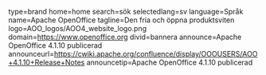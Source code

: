 type=brand
home=home
search=sök
selectedlang=sv
language=Språk
name=Apache OpenOffice
tagline=Den fria och öppna produktsviten
logo=AOO_logos/AOO4_website_logo.png
domain=https://www.openoffice.org
divid=bannera
announce=Apache OpenOffice 4.1.10 publicerad
announceurl=https://cwiki.apache.org/confluence/display/OOOUSERS/AOO+4.1.10+Release+Notes
announcetip=Apache OpenOffice 4.1.10 publicerad
~~~~~~
